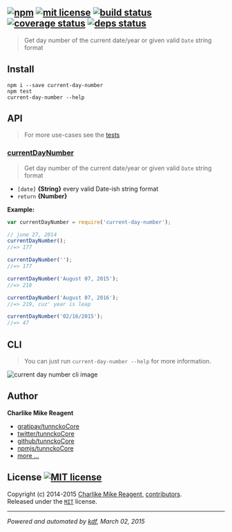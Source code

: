 ## [![npm][npmjs-img]][npmjs-url] [![mit license][license-img]][license-url] [![build status][travis-img]][travis-url] [![coverage status][coveralls-img]][coveralls-url] [![deps status][daviddm-img]][daviddm-url]

> Get day number of the current date/year or given valid `Date` string format

## Install
```
npm i --save current-day-number
npm test
current-day-number --help
```


## API
> For more use-cases see the [tests](./test.js)

### [currentDayNumber](./index.js#L42)
> Get day number of the current date/year or given valid `Date` string format

- `[date]` **{String}** every valid Date-ish string format
- `return` **{Number}**

**Example:**

```js
var currentDayNumber = require('current-day-number');

// june 27, 2014
currentDayNumber();
//=> 177

currentDayNumber('');
//=> 177

currentDayNumber('August 07, 2015');
//=> 218

currentDayNumber('August 07, 2016');
//=> 219, cuz' year is leap

currentDayNumber('02/16/2015');
//=> 47
```

## CLI
> You can just run `current-day-number --help` for more information.

![current day number cli image](http://i.gyazo.com/f8e629c80cb2ea5641f251f3c017fecb.png)


## Author
**Charlike Mike Reagent**
+ [gratipay/tunnckoCore][author-gratipay]
+ [twitter/tunnckoCore][author-twitter]
+ [github/tunnckoCore][author-github]
+ [npmjs/tunnckoCore][author-npmjs]
+ [more ...][contrib-more]


## License [![MIT license][license-img]][license-url]
Copyright (c) 2014-2015 [Charlike Mike Reagent][contrib-more], [contributors][contrib-graf].  
Released under the [`MIT`][license-url] license.


[npmjs-url]: http://npm.im/current-day-number
[npmjs-img]: https://img.shields.io/npm/v/current-day-number.svg?style=flat&label=current-day-number

[coveralls-url]: https://coveralls.io/r/datetime/current-day-number?branch=master
[coveralls-img]: https://img.shields.io/coveralls/datetime/current-day-number.svg?style=flat

[license-url]: https://github.com/datetime/current-day-number/blob/master/license.md
[license-img]: https://img.shields.io/badge/license-MIT-blue.svg?style=flat

[travis-url]: https://travis-ci.org/datetime/current-day-number
[travis-img]: https://img.shields.io/travis/datetime/current-day-number.svg?style=flat

[daviddm-url]: https://david-dm.org/datetime/current-day-number
[daviddm-img]: https://img.shields.io/david/datetime/current-day-number.svg?style=flat

[author-gratipay]: https://gratipay.com/tunnckoCore
[author-twitter]: https://twitter.com/tunnckoCore
[author-github]: https://github.com/tunnckoCore
[author-npmjs]: https://npmjs.org/~tunnckocore

[contrib-more]: http://j.mp/1stW47C
[contrib-graf]: https://github.com/datetime/current-day-number/graphs/contributors

***

_Powered and automated by [kdf](https://github.com/tunnckoCore), March 02, 2015_